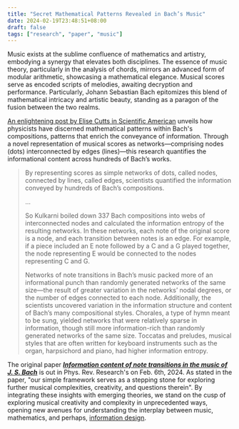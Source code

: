 ```yaml
---
title: "Secret Mathematical Patterns Revealed in Bach’s Music"
date: 2024-02-19T23:48:51+08:00
draft: false
tags: ["research", "paper", "music"]
---
```


Music exists at the sublime confluence of mathematics and artistry, embodying a synergy that elevates both disciplines. The essence of music theory, particularly in the analysis of chords, mirrors an advanced form of modular arithmetic, showcasing a mathematical elegance. Musical scores serve as encoded scripts of melodies, awaiting decryption and performance. Particularly, Johann Sebastian Bach epitomizes this blend of mathematical intricacy and artistic beauty, standing as a paragon of the fusion between the two realms.

[An enlightening post by Elise Cutts in Scientific American](https://www.scientificamerican.com/article/secret-mathematical-patterns-revealed-in-bachs-music/) unveils how physicists have discerned mathematical patterns within Bach's compositions, patterns that enrich the conveyance of information. Through a novel representation of musical scores as networks—comprising nodes (dots) interconnected by edges (lines)—this research quantifies the informational content across hundreds of Bach’s works.

> By representing scores as simple networks of dots, called nodes, connected by lines, called edges, scientists quantified the information conveyed by hundreds of Bach’s compositions.
>
> ...
>
> So Kulkarni boiled down 337 Bach compositions into webs of interconnected nodes and calculated the information entropy of the resulting networks. In these networks, each note of the original score is a node, and each transition between notes is an edge. For example, if a piece included an E note followed by a C and a G played together, the node representing E would be connected to the nodes representing C and G.
>
> Networks of note transitions in Bach’s music packed more of an informational punch than randomly generated networks of the same size—the result of greater variation in the networks’ nodal degrees, or the number of edges connected to each node. Additionally, the scientists uncovered variation in the information structure and content of Bach’s many compositional styles. Chorales, a type of hymn meant to be sung, yielded networks that were relatively sparse in information, though still more information-rich than randomly generated networks of the same size. Toccatas and preludes, musical styles that are often written for keyboard instruments such as the organ, harpsichord and piano, had higher information entropy.

The original paper ***[Information content of note transitions in the music of J. S. Bach](https://doi.org/10.1103/PhysRevResearch.6.013136)*** is out in Phys. Rev. Research's on Feb. 6th, 2024. As stated in the paper, "our simple framework serves as a stepping stone for exploring further musical complexities, creativity, and questions therein". By integrating these insights with emerging theories, we stand on the cusp of exploring musical creativity and complexity in unprecedented ways, opening new avenues for understanding the interplay between music, mathematics, and perhaps, [information design](https://aritang.github.io/posts/suspense_n_surprise/).
